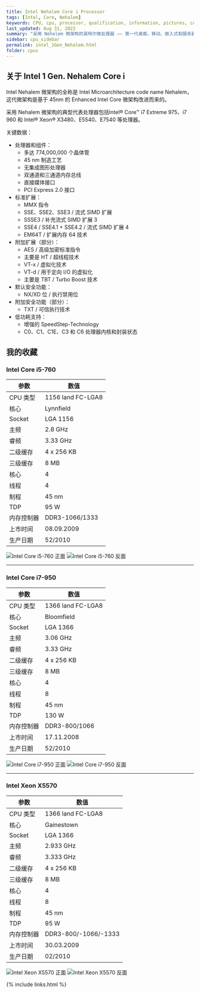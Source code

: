 ```yaml
---
title: Intel Nehalem Core i Processor
tags: [Intel, Core, Nehalem]
keywords: CPU, cpu, processor, qualification, information, pictures, core, frequency, chip packaging, packaging, cpu info, x86, collection, amd, cyrix, harris, ibm, idt, iit, intel, motorola, nec, sgs, sgs-thomson, siemens, ST, signetics, mhs, ti, texas instruments, ulsi, umc, weitek, zilog, 808x, 8085, 8088, 8086, 80188, 80186, 80286, 286, 80386, 386, i386, Am386, 386sx, 386dx, 486, i486, 586, 486sx, 486dx, overdrive, 487, pentium, 586, 5x86, 386dlc, 386slc, 486dx2, mmx, ppro, pentium-pro, pro, athlon, duron, z80, dirk oppelt, dirk, oppelt, engineering, sample, samples
last_updated: Aug 31, 2022
summary: "采用 Nehalem 微架构的英特尔微处理器 —— 第一代桌面、移动、嵌入式和服务器处理器。"
sidebar: cpu_sidebar
permalink: intel_1Gen_Nehalem.html
folder: cpus
---
```


## 关于 Intel 1 Gen. Nehalem Core i

Intel Nehalem 微架构的全称是 Intel Microarchitecture code name Nehalem，这代微架构是基于 45nm 的 Enhanced Intel Core 微架构改进而来的。

采用 Nehalem 微架构的典型代表处理器包括Intel® Core™ i7 Extreme 975、i7 960 和 Intel® Xeon® X3480、E5540、E7540 等处理器。

关键数据：
- 处理器和组件：
    - 多达 774,000,000 个晶体管
    - 45 nm 制造工艺
    - 无集成图形处理器
    - 双通道和三通道内存总线
    - 直接媒体接口
    - PCI Express 2.0 接口
- 标准扩展：
    - MMX 指令
    - SSE、SSE2、SSE3 / 流式 SIMD 扩展
    - SSSE3 / 补充流式 SIMD 扩展 3
    - SSE4 / SSE4.1 + SSE4.2 / 流式 SIMD 扩展 4
    - EM64T / 扩展内存 64 技术
- 附加扩展（部分）：
    - AES / 高级加密标准指令
    - 主要是 HT / 超线程技术
    - VT-x / 虚拟化技术
    - VT-d / 用于定向 I/O 的虚拟化
    - 主要是 TBT / Turbo Boost 技术
- 默认安全功能：
    - NX/XD 位 / 执行禁用位
- 附加安全功能（部分）：
    - TXT / 可信执行技术
- 低功耗支持：
    - 增强的 SpeedStep-Technology
    - C0、C1、C1E、C3 和 C6 处理器内核和封装状态

## 我的收藏

### Intel Core i5-760

| 参数 | 数值 |
| ------ | ------ |
| CPU 类型 | 1156 land FC-LGA8 |
| 核心 | Lynnfield |
| Socket | LGA 1156 |
| 主频 | 2.8 GHz |
| 睿频 | 3.33 GHz |
| 二级缓存 | 4 x 256 KB |
| 三级缓存 | 8 MB |
| 核心 | 4 |
| 线程 | 4 |
| 制程 | 45 nm |
| TDP | 95 W |
| 内存控制器 | DDR3-1066/1333 |
| 上市时间 | 08.09.2009 |
| 生产日期 | 52/2010 |

![Intel Core i5-760 正面](/images/cpus/Intel/Intel_Core_i5-760_1.jpg)
![Intel Core i5-760 反面](/images/cpus/Intel/Intel_Core_i5-760_2.jpg)

---------

### Intel Core i7-950

| 参数 | 数值 |
| ------ | ------ |
| CPU 类型 | 1366 land FC-LGA8 |
| 核心 | Bloomfield |
| Socket | LGA 1366 |
| 主频 | 3.06 GHz |
| 睿频 | 3.33 GHz |
| 二级缓存 | 4 x 256 KB |
| 三级缓存 | 8 MB |
| 核心 | 4 |
| 线程 | 8 |
| 制程 | 45 nm |
| TDP | 130 W |
| 内存控制器 | DDR3-800/1066 |
| 上市时间 | 17.11.2008 |
| 生产日期 | 52/2010 |

![Intel Core i7-950 正面](/images/cpus/Intel/Intel_Core_i7-950_1.jpg)
![Intel Core i7-950 反面](/images/cpus/Intel/Intel_Core_i7-950_2.jpg)

---------

### Intel Xeon X5570

| 参数 | 数值 |
| ------ | ------ |
| CPU 类型 | 1366 land FC-LGA8 |
| 核心 | Gainestown |
| Socket | LGA 1366 |
| 主频 | 2.933 GHz |
| 睿频 | 3.333 GHz |
| 二级缓存 | 4 x 256 KB |
| 三级缓存 | 8 MB |
| 核心 | 4 |
| 线程 | 8 |
| 制程 | 45 nm |
| TDP | 95 W |
| 内存控制器 | DDR3-800/-1066/-1333 |
| 上市时间 | 30.03.2009 |
| 生产日期 | 02/2010 |

![Intel Xeon X5570 正面](/images/cpus/Intel/Intel_Xeon-X5570_1.jpg)
![Intel Xeon X5570 反面](/images/cpus/Intel/Intel_Xeon-X5570_2.jpg)


{% include links.html %}
